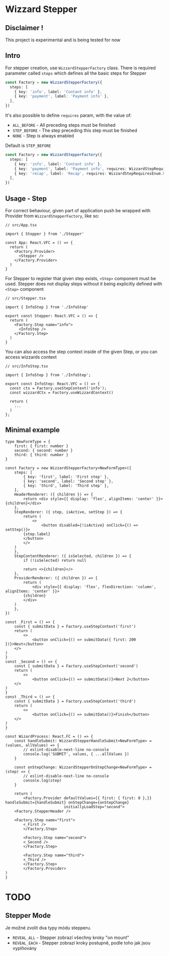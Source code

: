 # Wizzard Stepper

## Disclaimer !

This project is experimental and is being tested for now

## Intro

For stepper creation, use `WizzardStepperFactory` class. There is required parameter called `steps` which defines all the basic steps for Stepper

```ts
const Factory = new WizzardStepperFactory({
  steps: [
    { key: 'info', label: 'Contant info' },
    { key: 'payment', label: 'Payment info' },
  ],
})
```

It's also possible to define `requires` param, with the value of:

- `ALL_BEFORE` - All preceding steps must be finished
- `STEP_BEFORE` - The step preceding this step must be finished
- `NONE` - Step is always enabled

Default is `STEP_BEFORE`

```ts
const Factory = new WizzardStepperFactory({
  steps: [
    { key: 'info', label: 'Contant info' },
    { key: 'payment', label: 'Payment info', requires: WizzardStepRequiresEnum.ALL_BEFORE },
    { key: 'recap', label: 'Recap', requires: WizzardStepRequiresEnum.NONE },
  ],
})
```

## Usage - Step

For correct behaviour, given part of application push be wrapped with Provider from `WizzardStepperFactory`, like so:

```tsx
// src/App.tsx

import { Stepper } from './Stepper'

const App: React.VFC = () => {
  return (
    <Factory.Provider>
      <Stepper />
    </Factory.Provider>
  )
}
```

For Stepper to register that given step exists, `<Step>` component must be used. Stepper does not display steps without it being explicitly defined with `<Step>` component

```tsx
// src/Stepper.tsx

import { InfoStep } from './InfoStep'

export const Stepper: React.VFC = () => {
  return (
    <Factory.Step name="info">
      <InfoStep />
    </Factory.Step>
  )
}
```

You can also access the step context inside of the given Step, or you can access wizzards context

```tsx
// src/InfoStep.tsx

import { InfoStep } from './InfoStep';

export const InfoStep: React.VFC = () => {
  const ctx = Factory.useStepContext('info');
  const wizzardCtx = Factory.useWizzardContext()

  return (
    ...
  )
};
```

## Minimal example

```tsx
type NewFormType = {
    first: { first: number }
    second: { second: number }
    third: { third: number }
}

const Factory = new WizzardStepperFactory<NewFormType>({
    steps: [
        { key: 'first', label: 'First step' },
        { key: 'second', label: 'Second step' },
        { key: 'third', label: 'Third step' },
    ],
    HeaderRenderer: ({ children }) => {
        return <div style={{ display: 'flex', alignItems: 'center' }}>{children}</div>
    },
    StepRenderer: ({ step, isActive, setStep }) => {
        return (
            <>
                <button disabled={!isActive} onClick={() => setStep()}>
        {step.label}
        </button>
        </>
    )
    },
    StepContentRenderer: ({ isSelected, children }) => {
        if (!isSelected) return null

        return <>{children}</>
    },
    ProviderRenderer: ({ children }) => {
        return (
            <div style={{ display: 'flex', flexDirection: 'column', alignItems: 'center' }}>
        {children}
        </div>
    )
    },
})

const _First = () => {
    const { submitData } = Factory.useStepContext('first')
    return (
        <>
            <button onClick={() => submitData({ first: 200 })}>Next</button>
    </>
)
}
const _Second = () => {
    const { submitData } = Factory.useStepContext('second')
    return (
        <>
            <button onClick={() => submitData()}>Next 2</button>
    </>
)
}
const _Third = () => {
    const { submitData } = Factory.useStepContext('third')
    return (
        <>
            <button onClick={() => submitData()}>Finish</button>
    </>
)
}

const WizardProcess: React.FC = () => {
    const handleSubmit: WizzardStepperHandleSubmit<NewFormType> = (values, allValues) => {
        // eslint-disable-next-line no-console
        console.log('SUBMIT', values, { ...allValues })
    }

    const onStepChange: WizzardStepperOnStepChange<NewFormType> = (step) => {
        // eslint-disable-next-line no-console
        console.log(step)
    }
    
    return (
        <Factory.Provider defaultValues={{ first: { first: 0 },}} handleSubmit={handleSubmit} onStepChange={onStepChange}
                          initiallyLoadStep="second">
    <Factory.StepperHeader />

    <Factory.Step name="first">
        <_First />
        </Factory.Step>

        <Factory.Step name="second">
        <_Second />
        </Factory.Step>

        <Factory.Step name="third">
        <_Third />
        </Factory.Step>
        </Factory.Provider>
)
}
```

# TODO

## Stepper Mode

Je možné zvolit dva typy módu stepperu.

- `REVEAL_ALL` - Stepper zobrazí všechny kroky "on mount"
- `REVEAL_EACH` - Stepper zobrazí kroky postupně, podle toho jak jsou vyplňovány
